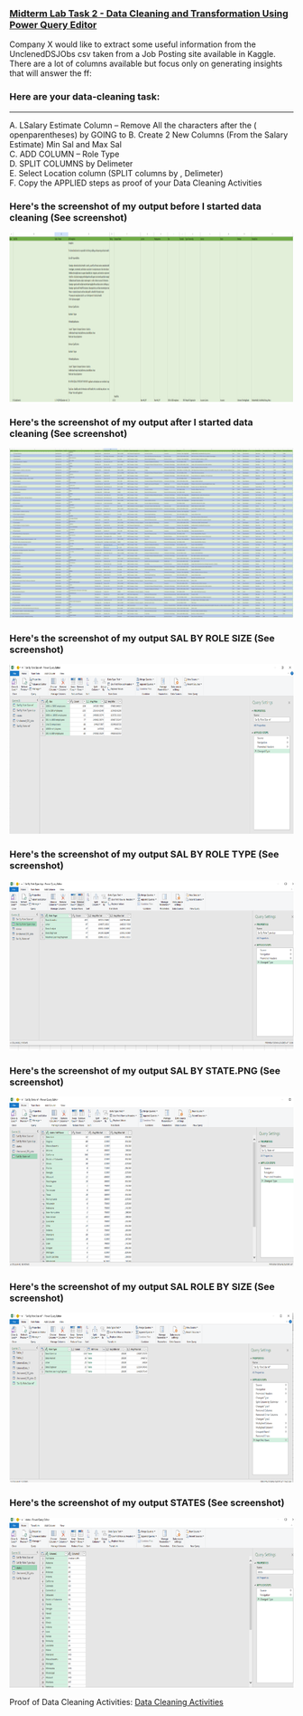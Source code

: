 ### <ins>Midterm Lab Task 2 - Data Cleaning and Transformation Using Power Query Editor<ins>
Company X would like to extract some useful information from the UnclenedDSJObs csv taken
from a Job Posting site available in Kaggle. There are a lot of columns available but focus only
on generating insights that will answer the ff:

### Here are your data-cleaning task:
<hr>
A. LSalary Estimate Column – Remove All the characters after the ( openparentheses) by GOING to
B. Create 2 New Columns (From the Salary Estimate) Min Sal and Max Sal <BR>
C. ADD COLUMN – Role Type <BR>
D. SPLIT COLUMNS by Delimeter <BR>
E. Select Location column (SPLIT columns by , Delimeter) <BR>
F. Copy the APPLIED steps as proof of your Data Cleaning Activities


### Here's the screenshot of my output before I started data cleaning (See screenshot)

<img src="Before_transformation.png" width="3000" height="300"> <br>

### Here's the screenshot of my output after I started data cleaning (See screenshot)

<img src="After_transformation.png" width="3000" height="300"> <br>


### Here's the screenshot of my output SAL BY ROLE SIZE (See screenshot)

<img src="SAL BY ROLE SIZE.PNG" width="3000" height="300"> <br>

### Here's the screenshot of my output SAL BY ROLE TYPE (See screenshot)

<img src="SAL BY ROLE TYPE.PNG" width="3000" height="300"> <br>

### Here's the screenshot of my output SAL BY STATE.PNG (See screenshot)

<img src="SAL BY STATE.PNG" width="3000" height="300"> <br>

### Here's the screenshot of my output SAL ROLE BY SIZE (See screenshot)

<img src="SAL ROLE BY SIZE.PNG" width="3000" height="300"> <br>

### Here's the screenshot of my output STATES (See screenshot)

<img src="STATES.PNG" width="3000" height="300"> <br>


Proof of Data Cleaning Activities: <a href=https://github.com/Mathewski77/EDM-Portfolio_Mathew/blob/main/Midterm%20task%202/Advanced%20Editor%20Part%201> Data Cleaning Activities </a> 
